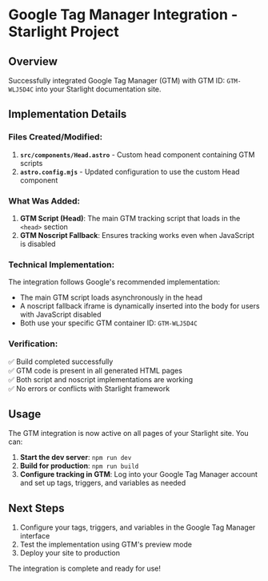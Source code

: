 # Google Tag Manager Integration - Starlight Project

## Overview
Successfully integrated Google Tag Manager (GTM) with GTM ID: `GTM-WLJ5D4C` into your Starlight documentation site.

## Implementation Details

### Files Created/Modified:

1. **`src/components/Head.astro`** - Custom head component containing GTM scripts
2. **`astro.config.mjs`** - Updated configuration to use the custom Head component

### What Was Added:

1. **GTM Script (Head)**: The main GTM tracking script that loads in the `<head>` section
2. **GTM Noscript Fallback**: Ensures tracking works even when JavaScript is disabled

### Technical Implementation:

The integration follows Google's recommended implementation:
- The main GTM script loads asynchronously in the head
- A noscript fallback iframe is dynamically inserted into the body for users with JavaScript disabled
- Both use your specific GTM container ID: `GTM-WLJ5D4C`

### Verification:

✅ Build completed successfully  
✅ GTM code is present in all generated HTML pages  
✅ Both script and noscript implementations are working  
✅ No errors or conflicts with Starlight framework  

## Usage

The GTM integration is now active on all pages of your Starlight site. You can:

1. **Start the dev server**: `npm run dev`
2. **Build for production**: `npm run build`
3. **Configure tracking in GTM**: Log into your Google Tag Manager account and set up tags, triggers, and variables as needed

## Next Steps

1. Configure your tags, triggers, and variables in the Google Tag Manager interface
2. Test the implementation using GTM's preview mode
3. Deploy your site to production

The integration is complete and ready for use!
